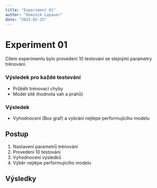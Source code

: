 ```yaml
---
title: "Experiment 01"
author: "Dominik Lopauer"
date: "2025-02-25"
---
```

# Experiment 01

Cílem experimentu bylo provedení 10 testování se stejnými parametry trénování.
### Výsledek pro každé testování
- Průběh trénovací chyby
- Model sítě (hodnota vah a prahů)
### Výsledek
- Vyhodnocení (Box graf) a vybrání nejlépe performujícího modelu

## Postup
1. Nastavení parametrů trénování
2. Provedení 10 testování
3. Vyhodnocení výsledků
4. Výběr nejlépe performujícího modelu

## Výsledky

